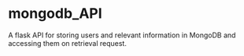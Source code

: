 # mongodb_API
A flask API for storing users and relevant information in MongoDB and accessing them on retrieval request.
